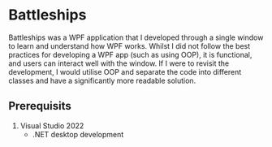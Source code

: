 # Battleships

Battleships was a WPF application that I developed through a single window to learn and understand how WPF works. Whilst I did not follow the best practices for developing a WPF app (such as using OOP), it is functional, and users can interact well with the window. If I were to revisit the development, I would utilise OOP and separate the code into different classes and have a significantly more readable solution.

## Prerequisits

1. Visual Studio 2022
   - .NET desktop development
